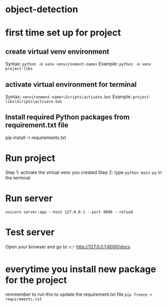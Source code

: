 # object-detection

# first time set up for project
## create virtual venv environment
Syntax:
`python -m venv <environment-name>`
Example:
`python -m venv project-libs`

## activate virtual environment for terminal
Syntax:
`<environment-name>\Scripts\activate.bat`
Example:
`project-libs\Scripts\activate.bat`

## Install required Python packages from requirement.txt file
pip install -r requirements.txt

# Run project
Step 1: activate the virtual venv you created
Step 2: type `python main.py` in the terminal

# Run server
`uvicorn server:app --host 127.0.0.1 --port 8000 --reload`

# Test server
Open your browser and go to:
👉 http://127.0.0.1:8000/docs

# everytime you install new package for the project
remmember to run this to update the requirement.txt file
`pip freeze > requirements.txt`